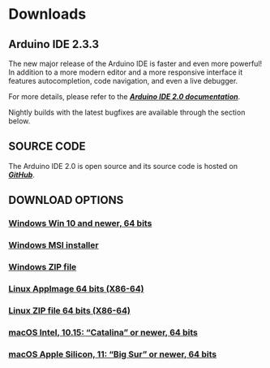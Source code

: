 # Downloads

## **Arduino IDE 2.3.3**

The new major release of the Arduino IDE is faster and even more powerful! In addition to a more modern editor and a more responsive interface it features autocompletion, code navigation, and even a live debugger.

For more details, please refer to the ***[Arduino IDE 2.0 documentation](https://docs.arduino.cc/software/ide-v2)***.

Nightly builds with the latest bugfixes are available through the section below.

## SOURCE CODE

The Arduino IDE 2.0 is open source and its source code is hosted on ***[GitHub](https://github.com/arduino/arduino-ide)***.

## DOWNLOAD OPTIONS

### [Windows Win 10 and newer, 64 bits](https://downloads.arduino.cc/arduino-ide/arduino-ide_2.3.3_Windows_64bit.exe)

### [Windows MSI installer](https://downloads.arduino.cc/arduino-ide/arduino-ide_2.3.3_Windows_64bit.msi)

### [Windows ZIP file](https://downloads.arduino.cc/arduino-ide/arduino-ide_2.3.3_Windows_64bit.zip)

### [Linux AppImage 64 bits (X86-64)](https://downloads.arduino.cc/arduino-ide/arduino-ide_2.3.3_Linux_64bit.AppImage)

### [Linux ZIP file 64 bits (X86-64)](https://downloads.arduino.cc/arduino-ide/arduino-ide_2.3.3_Linux_64bit.zip)

### [macOS Intel, 10.15: “Catalina” or newer, 64 bits](https://downloads.arduino.cc/arduino-ide/arduino-ide_2.3.3_macOS_64bit.dmg)

### [macOS Apple Silicon, 11: “Big Sur” or newer, 64 bits](https://downloads.arduino.cc/arduino-ide/arduino-ide_2.3.3_macOS_arm64.dmg)
